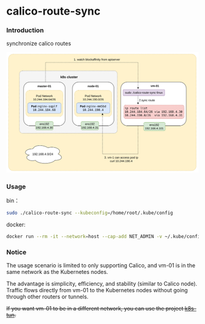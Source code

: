 # calico-route-sync

### Introduction

synchronize calico routes

![img.png](img.png)

### Usage

bin：

```bash
sudo ./calico-route-sync --kubeconfig=/home/root/.kube/config
```

docker:

```bash
docker run --rm -it --network=host --cap-add NET_ADMIN -v ~/.kube/config:/root/config q946666800/calico-route-sync:0.1 --kubeconfig=/root/config
```

### Notice

The usage scenario is limited to only supporting Calico, and vm-01 is in the same network as the Kubernetes nodes.

The advantage is simplicity, efficiency, and stability (similar to Calico node). Traffic flows directly from vm-01 to the Kubernetes nodes without going through other routers or tunnels.

~~If you want vm-01 to be in a different network, you can use the project [k8s-tun](https://github.com/yzxiu/k8s-tun).~~

